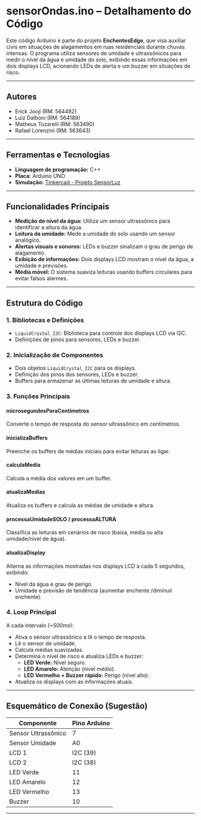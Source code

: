 # sensorOndas.ino – Detalhamento do Código

Este código Arduino é parte do projeto **EnchentesEdge**, que visa auxiliar civis em situações de alagamentos em ruas residenciais durante chuvas intensas. O programa utiliza sensores de umidade e ultrassônicos para medir o nível da água e umidade do solo, exibindo essas informações em dois displays LCD, acionando LEDs de alerta e um buzzer em situações de risco.

---

## Autores

- Erick Jooji (RM: 564482)
- Luiz Dalboni (RM: 564189)
- Matheus Tozarelli (RM: 563490)
- Rafael Lorenzini (RM: 563643)

---

## Ferramentas e Tecnologias

- **Linguagem de programação:** C++
- **Placa:** Arduino UNO
- **Simulação:** [Tinkercad - Projeto SensorLuz](https://www.tinkercad.com/things/1FLMw0RI0Qp/editel?sharecode=3U-bvGk7_IB4qhG56tbSyutXl7edE_MXuUWwf2XKvjU)

---

## Funcionalidades Principais

- **Medição do nível da água:** Utiliza um sensor ultrassônico para identificar a altura da água.
- **Leitura da umidade:** Mede a umidade do solo usando um sensor analógico.
- **Alertas visuais e sonoros:** LEDs e buzzer sinalizam o grau de perigo de alagamento.
- **Exibição de informações:** Dois displays LCD mostram o nível da água, a umidade e previsões.
- **Média móvel:** O sistema suaviza leituras usando buffers circulares para evitar falsos alarmes.

---

## Estrutura do Código

### 1. Bibliotecas e Definições

- `LiquidCrystal_I2C`: Biblioteca para controle dos displays LCD via I2C.
- Definições de pinos para sensores, LEDs e buzzer.

### 2. Inicialização de Componentes

- Dois objetos `LiquidCrystal_I2C` para os displays.
- Definição dos pinos dos sensores, LEDs e buzzer.
- Buffers para armazenar as últimas leituras de umidade e altura.

### 3. Funções Principais

#### **microsegundosParaCentimetros**
Converte o tempo de resposta do sensor ultrassônico em centímetros.

#### **inicializaBuffers**
Preenche os buffers de médias iniciais para evitar leituras ao ligar.

#### **calculaMedia**
Calcula a média dos valores em um buffer.

#### **atualizaMedias**
Atualiza os buffers e calcula as médias de umidade e altura.

#### **processaUmidadeSOLO / processaALTURA**
Classifica as leituras em cenários de risco (baixa, média ou alta umidade/nível de água).

#### **atualizaDisplay**
Alterna as informações mostradas nos displays LCD a cada 5 segundos, exibindo:
- Nível da água e grau de perigo.
- Umidade e previsão de tendência (aumentar enchente /diminuir enchente).

### 4. Loop Principal

A cada intervalo (~500ms):
- Ativa o sensor ultrassônico e lê o tempo de resposta.
- Lê o sensor de umidade.
- Calcula médias suavizadas.
- Determina o nível de risco e atualiza LEDs e buzzer:
  - **LED Verde:** Nível seguro.
  - **LED Amarelo:** Atenção (nível médio).
  - **LED Vermelho + Buzzer rápido:** Perigo (nível alto).
- Atualiza os displays com as informações atuais.

---

## Esquemático de Conexão (Sugestão)

| Componente         | Pino Arduino |
|--------------------|-------------|
| Sensor Ultrassônico| 7           |
| Sensor Umidade     | A0          |
| LCD 1              | I2C (39)    |
| LCD 2              | I2C (38)    |
| LED Verde          | 11          |
| LED Amarelo        | 12          |
| LED Vermelho       | 13          |
| Buzzer             | 10          |

---

